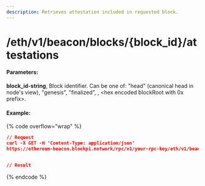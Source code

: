 ```yaml
---
description: Retrieves attestation included in requested block.
---
```


# /eth/v1/beacon/blocks/{block\_id}/attestations

#### P**arameters:**

**block\_id-string**, Block identifier. Can be one of: "head" (canonical head in node's view), "genesis", "finalized", , \<hex encoded blockRoot with 0x prefix>.

#### Example:

{% code overflow="wrap" %}
```json
// Request
curl -X GET -H 'Content-Type: application/json' 
https://ethereum-beacon.blockpi.network/rpc/v1/your-rpc-key/eth/v1/beacon/blocks/head/attestations


// Result

```
{% endcode %}
